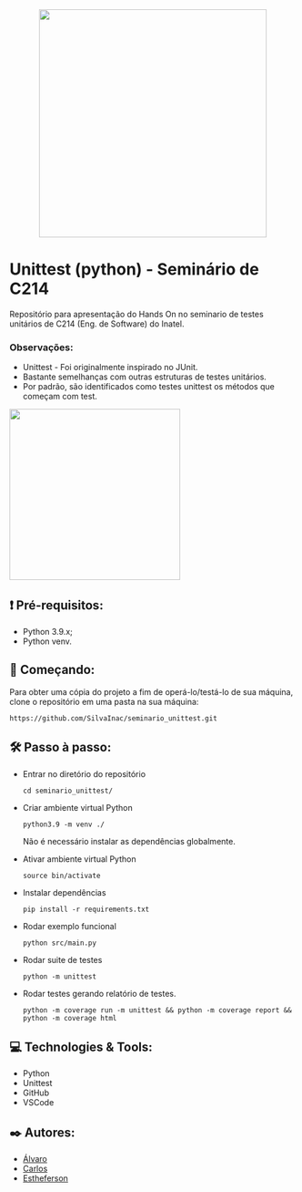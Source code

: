 <div align="center">
<img src="https://user-images.githubusercontent.com/112650257/195737127-2c8c042a-6f7e-40e6-a590-f63d0dabc38b.PNG" width="400px" />
</div>

# Unittest (python) - Seminário de C214
Repositório para apresentação do Hands On no seminario de testes unitários de C214 (Eng. de Software) do Inatel.

### Observações:
  - Unittest - Foi originalmente inspirado no JUnit.
  - Bastante semelhanças com outras estruturas de testes unitários.
  - Por padrão, são identificados como testes unittest os métodos que começam com test.

<img src="https://user-images.githubusercontent.com/112650257/195760950-e106269c-9d73-44cb-95e1-6ed1253f4537.PNG" width="300px" />
</div>

## ❗ Pré-requisitos:
- Python 3.9.x;
- Python venv.

## 🔧 Começando:
Para obter uma cópia do projeto a fim de operá-lo/testá-lo de sua máquina, clone o repositório em uma pasta na sua máquina:
```
https://github.com/SilvaInac/seminario_unittest.git
```

## 🛠️ Passo à passo:
- Entrar no diretório do repositório
  ```
  cd seminario_unittest/
  ```

- Criar ambiente virtual Python
  ```
  python3.9 -m venv ./
  ```
  Não é necessário instalar as dependências globalmente.

- Ativar ambiente virtual Python
  ```
  source bin/activate
  ```

- Instalar dependências
  ```
  pip install -r requirements.txt
  ```

- Rodar exemplo funcional
  ```
  python src/main.py
  ```

- Rodar suite de testes
  ```
  python -m unittest
  ```

- Rodar testes gerando relatório de testes.
  ```
  python -m coverage run -m unittest && python -m coverage report && python -m coverage html
  ```


## 💻 Technologies & Tools:
 - Python
 - Unittest
 - GitHub
 - VSCode
  
## ✒️ Autores:
- [Álvaro](https://github.com/alvaromfcunha)
- [Carlos](https://github.com/SilvaInac)
- [Estheferson](https://github.com/Estheferson)
